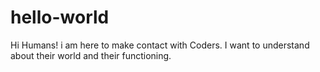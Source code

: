 # hello-world

Hi Humans!
i am here to make contact with Coders. I want to understand about their world and their functioning.

